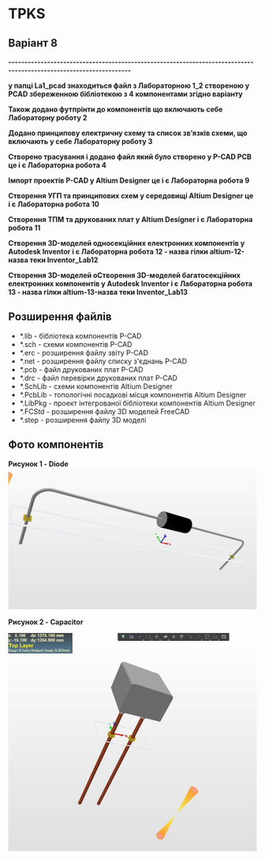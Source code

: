 # TPKS
<h2>Варіант 8 </h2>


<b>------------------------------------------------------------------------------------------------------------------</b>
  
<b> у папці La1_pcad знаходиться файл з Лабораторною 1_2 створеною у PCAD збереженною бібліотекою з 4 компонентами згідно варіанту </b>

<b> Також додано футпрінти до компонентів що включають себе Лабораторну роботу 2 </b>

<b> Додано принципову електричну схему та список зв’язків схеми, що включають у себе Лабораторну роботу 3 </b>

<b> Створено трасування і додано файл який було створено у P-CAD PCB це і є Лабораторна робота 4 </b>

<b> Імпорт проектів P-CAD у Altium Designer це і є Лабораторна робота 9 </b>

<b> Створення УГП та принципових схем у середовищі Altium Designer це і є Лабораторна робота 10 </b>

<b> Створення ТПМ та друкованих плат у Altium Designer і є Лабораторна робота 11 </b>

<b> Створення 3D-моделей односекційних електронних компонентів у Autodesk Inventor  і є Лабораторна робота 12 - назва гілки altium-12-назва теки Inventor_Lab12 </b>

<b> Створення 3D-моделей оСтворення 3D-моделей багатосекційних електронних компонентів у Autodesk Inventor  і є Лабораторна робота 13 - назва гілки altium-13-назва теки Inventor_Lab13 </b>

<h2>Розширення файлів</h2>
<ul>
  <li>*.lib - бібліотека компонентів P-CAD</li>
  <li>*.sch - схеми компонентів P-CAD</li>
  <li>*.erc - розширення файлу звіту P-CAD</li>
  <li>*.net - розширення файлу списку з'єднань P-CAD</li>
  <li>*.pcb - файл друкованих плат P-CAD</li>
  <li>*.drc - файл перевірки друкованих плат P-CAD</li>
  <li>*.SchLib - схеми компонентів Altium Designer</li>
  <li>*.PcbLib - топологічні посадкові місця компонентів Altium Designer</li>
  <li>*.LibPkg - проект інтегрованої бібліотеки компонентів Altium Designer</li>
  <li>*.FCStd - розширення файлу 3D моделей FreeCAD</li>
  <li>*.step - розширення файлу 3D моделі</li>
</ul>
<h2>Фото компонентів </h2>
 <b> Рисунок 1 - Diode </b>
 
 <img src="/Inventor_Lab12/diode.jpg">
 
  <b> Рисунок 2 - Capacitor </b>
  
 <img src="/Inventor_Lab12/capacitor.jpg">